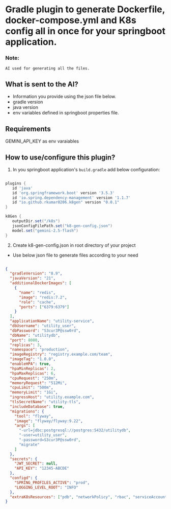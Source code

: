# Gradle plugin to generate Dockerfile, docker-compose.yml and K8s config all in once for your springboot application.

### Note: 
    AI used for generating all the files. 
    
## What is sent to the AI?
- Information you provide using the json file below.
- gradle version
- java version
- env variables defined in springboot properties file.
        

## Requirements
GEMINI_API_KEY as env varaiables

## How to use/configure this plugin?

1. In you springboot application's `build.gradle` add below configuration:
 ```build.gradle

plugins {
    id 'java'
    id 'org.springframework.boot' version '3.5.3'
    id 'io.spring.dependency-management' version '1.1.7'
    id "io.github.rkumar0206.k8gen" version "0.0.1"
}

k8Gen {
    outputDir.set("/k8s")
    jsonConfigFilePath.set("k8-gen-config.json")
    model.set("gemini-2.5-flash")
}
```
2. Create k8-gen-config.json in root directory of your project
- Use below json file to generate files according to your need

```json

{
  "gradleVersion": "8.9",
  "javaVersion": "21",
  "additionalDockerImages": [
    {
      "name": "redis",
      "image": "redis:7.2",
      "role": "cache",
      "ports": ["6379:6379"]
    }
  ],
  "applicationName": "utility-service",
  "dbUsername": "utility_user",
  "dbPassword": "S3cur3P@ssw0rd",
  "dbName": "utilitydb",
  "port": 8080,
  "replicas": 3,
  "namespace": "production",
  "imageRegistry": "registry.example.com/team",
  "imageTag": "1.0.0",
  "enableHPA": true,
  "hpaMinReplicas": 2,
  "hpaMaxReplicas": 6,
  "cpuRequest": "250m",
  "memoryRequest": "512Mi",
  "cpuLimit": "500m",
  "memoryLimit": "1Gi",
  "ingressHost": "utility.example.com",
  "tlsSecretName": "utility-tls",
  "includeDatabase": true,
  "migrations": {
    "tool": "flyway",
    "image": "flyway/flyway:9.22",
    "args": [
      "-url=jdbc:postgresql://postgres:5432/utilitydb",
      "-user=utility_user",
      "-password=S3cur3P@ssw0rd",
      "migrate"
    ]
  },
  "secrets": {
    "JWT_SECRET": null,
    "API_KEY": "12345-ABCDE"
  },
  "configd": {
    "SPRING_PROFILES_ACTIVE": "prod",
    "LOGGING_LEVEL_ROOT": "INFO"
  },
  "extraK8sResources": ["pdb", "networkPolicy", "rbac", "serviceAccount"]
}
```
